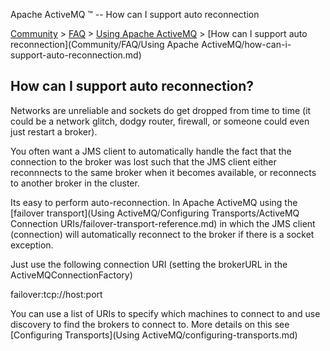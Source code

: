 Apache ActiveMQ ™ -- How can I support auto reconnection 

[Community](community.md) > [FAQ](CommunityCommunity/Community/faq.md) > [Using Apache ActiveMQ](Community/FAQCommunity/FAQ/Community/FAQ/using-apache-activemq.md) > [How can I support auto reconnection](Community/FAQ/Using Apache ActiveMQ/how-can-i-support-auto-reconnection.md)


How can I support auto reconnection?
------------------------------------

Networks are unreliable and sockets do get dropped from time to time (it could be a network glitch, dodgy router, firewall, or someone could even just restart a broker).

You often want a JMS client to automatically handle the fact that the connection to the broker was lost such that the JMS client either reconnnects to the same broker when it becomes available, or reconnects to another broker in the cluster.

Its easy to perform auto-reconnection. In Apache ActiveMQ using the [failover transport](Using ActiveMQ/Configuring Transports/ActiveMQ Connection URIs/failover-transport-reference.md) in which the JMS client (connection) will automatically reconnect to the broker if there is a socket exception.

Just use the following connection URI (setting the brokerURL in the ActiveMQConnectionFactory)

failover:tcp://host:port 

You can use a list of URIs to specify which machines to connect to and use discovery to find the brokers to connect to. More details on this see [Configuring Transports](Using ActiveMQ/configuring-transports.md)

